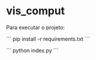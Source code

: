 # vis_comput

Para executar o projeto:

´´´
  pip install -r requirements.txt
´´´

´´´
  python index.py
´´´
